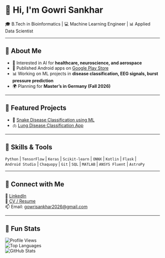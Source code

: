 # 👋 Hi, I'm Gowri Sankhar

🎓 B.Tech in Bioinformatics | 💻 Machine Learning Engineer | 📊 Applied Data Scientist  

---

## 🔹 About Me
- 🧠 Interested in AI for **healthcare, neuroscience, and aerospace**  
- 📱 Published Android apps on [Google Play Store](your-app-link)  
- 📊 Working on ML projects in **disease classification, EEG signals, burst pressure prediction**  
- 🌍 Planning for **Master’s in Germany (Fall 2026)**  

---

## 🔹 Featured Projects
- 🐍 [Snake Disease Classification using ML](https://github.com/GowriSankhar04/Indian-Snake-species-classification)  
- 🫁 [Lung Disease Classification App](https://github.com/GowriSankhar04/Lung-Disease-Classification)  
---

## 🔹 Skills & Tools
`Python` | `TensorFlow` | `Keras` | `Scikit-learn` | `ONNX` | `Kotlin` | `Flask` |  
`Android Studio` | `Chaquopy` | `Git` | `SQL` | `MATLAB` | `ANSYS Fluent` | `AstroPy`  

---

## 🔹 Connect with Me
💼 [LinkedIn](https://www.linkedin.com/in/gowri-sankhar-s-1b1401286/)  
📄 [CV / Resume](https://docs.google.com/document/d/1rqZ1tiXu_3h8kbRuWovFu09ya8ZtjnIM7NTxRurHsFQ/edit?usp=sharing)  
📫 Email: gowrisankhar2026@gmail.com  

---

## 🔹 Fun Stats
![Profile Views](https://komarev.com/ghpvc/?username=your-github-username&color=blue)  
![Top Languages](https://github-readme-stats.vercel.app/api/top-langs/?username=your-github-username&layout=compact&theme=tokyonight)  
![GitHub Stats](https://github-readme-stats.vercel.app/api?username=your-github-username&show_icons=true&theme=tokyonight)  
